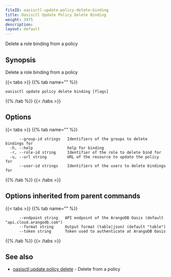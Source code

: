 ```yaml
---
fileID: oasisctl-update-policy-delete-binding
title: Oasisctl Update Policy Delete Binding
weight: 3475
description: 
layout: default
---
```

Delete a role binding from a policy

## Synopsis

Delete a role binding from a policy

{{< tabs >}}
{{% tab name="" %}}
```
oasisctl update policy delete binding [flags]
```
{{% /tab %}}
{{< /tabs >}}

## Options

{{< tabs >}}
{{% tab name="" %}}
```
      --group-id strings   Identifiers of the groups to delete bindings for
  -h, --help               help for binding
  -r, --role-id string     Identifier of the role to delete bind for
  -u, --url string         URL of the resource to update the policy for
      --user-id strings    Identifiers of the users to delete bindings for
```
{{% /tab %}}
{{< /tabs >}}

## Options inherited from parent commands

{{< tabs >}}
{{% tab name="" %}}
```
      --endpoint string   API endpoint of the ArangoDB Oasis (default "api.cloud.arangodb.com")
      --format string     Output format (table|json) (default "table")
      --token string      Token used to authenticate at ArangoDB Oasis
```
{{% /tab %}}
{{< /tabs >}}

## See also

* [oasisctl update policy delete](oasisctl-update-policy-delete)	 - Delete from a policy

